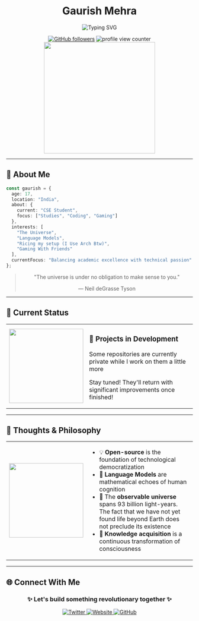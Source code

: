 <div align="center">
  
  # Gaurish Mehra
  
  <p>
    <img align="center" src="https://readme-typing-svg.herokuapp.com?font=Fira+Code&size=24&duration=3000&pause=1000&color=FF69B4&center=true&vCenter=true&width=500&lines=Full+Stack+Developer;JEE+Aspirant;Open+Source+Enthusiast;Computational+Thinking;Problem+Solver" alt="Typing SVG" />
  </p>
  <a href="https://github.com/gaurishmehra"><img src="https://img.shields.io/github/followers/gaurishmehra?label=Follow&style=social" alt="GitHub followers"></a>
  
  <!-- Profile View Counter -->
  <img src="https://komarev.com/ghpvc/?username=gaurishmehra&color=blueviolet&style=flat-square&label=PROFILE+VIEWS" alt="profile view counter"/>
  
  <br/>
  
  <img src="https://media.giphy.com/media/qgQUggAC3Pfv687qPC/giphy.gif" width="300"/>
</div>

---

## 💫 About Me
```typescript
const gaurish = {
  age: 17,
  location: "India",
  about: {
    current: "CSE Student",
    focus: ["Studies", "Coding", "Gaming"]
  },
  interests: [
    "The Universe", 
    "Language Models", 
    "Ricing my setup (I Use Arch Btw)",
    "Gaming With Friends"
  ],
  currentFocus: "Balancing academic excellence with technical passion"
};
```

<div align="center">
  <blockquote>
    <p>"The universe is under no obligation to make sense to you."</p>
    <footer>— Neil deGrasse Tyson</footer>
  </blockquote>
</div>

---

## 🚨 Current Status 
<div align="center">
  <table>
    <tr>
      <td>
        <img src="https://media.giphy.com/media/ZVik7pBtu9dNS/giphy.gif" width="200" height="200"/>
      </td>
      <td>
        <h3>🔧 Projects in Development</h3>
        <p>Some repositories are currently private while I work on them a little more</p>
        <p>Stay tuned! They'll return with significant improvements once finished!</p>
      </td>
    </tr>
  </table>
</div>

---

## 🧠 Thoughts & Philosophy
<table align="center">
  <tr>
    <td>
      <img align="center" src="https://media.giphy.com/media/LaVp0AyqR5bGsC5Cbm/giphy.gif" width="200"/>
    </td>
    <td>
      <ul>
        <li>💡 <b>Open-source</b> is the foundation of technological democratization</li>
        <li>🤖 <b>Language Models</b> are mathematical echoes of human cognition</li>
        <li>🌌 The <b>observable universe</b> spans 93 billion light-years. The fact that we have not yet found life beyond Earth does not preclude its existence</li>
        <li>🔄 <b>Knowledge acquisition</b> is a continuous transformation of consciousness</li>
      </ul>
    </td>
  </tr>
</table>

---

## 🌐 Connect With Me
<div align="center">
    <h3>✨ Let's build something revolutionary together ✨</h3>
  <a href="https://twitter.com/GaurishMehra" target="_blank">
    <img src="https://img.shields.io/badge/Twitter-1DA1F2?style=for-the-badge&logo=twitter&logoColor=white" alt="Twitter"/>
  </a>
  <a href="https://gaurish.one" target="_blank">
    <img src="https://img.shields.io/badge/Website-4B0082?style=for-the-badge&logo=safari&logoColor=white" alt="Website"/>
  </a>
  <a href="https://github.com/gaurishmehra" target="_blank">
    <img src="https://img.shields.io/badge/GitHub-100000?style=for-the-badge&logo=github&logoColor=white" alt="GitHub"/>
  </a>
</div>
